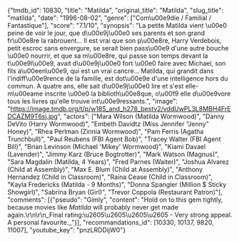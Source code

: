 {"tmdb_id": 10830, "title": "Matilda", "original_title": "Matilda", "slug_title": "matilda", "date": "1996-08-02", "genre": ["Com\u00e9die / Familial / Fantastique"], "score": "7.1/10", "synopsis": "La petite Matilda vient \u00e0 peine de voir le jour, que d\u00e9j\u00e0 ses parents et son grand fr\u00e8re la rabrouent... Il est vrai que son p\u00e8re, Harry Verdebois, petit escroc sans envergure, se serait bien pass\u00e9 d'une autre bouche \u00e0 nourrir, et que sa m\u00e8re, qui passe son temps devant la t\u00e9l\u00e9, avait d\u00e9j\u00e0 fort \u00e0 faire avec Michael, son fils a\u00een\u00e9, qui est un vrai cancre... Matilda, qui grandit dans l'indiff\u00e9rence de la famille, est dot\u00e9e d'une intelligence hors du commun. A quatre ans, elle sait d\u00e9j\u00e0 lire et s'est elle-m\u00eame inscrite \u00e0 la biblioth\u00e8que, o\u00f9 elle d\u00e9vore tous les livres qu'elle trouve int\u00e9ressants.", "image": "https://image.tmdb.org/t/p/w185_and_h278_bestv2/vddUwPL3L8MBH4FrEDCAZM9T6sj.jpg", "actors": ["Mara Wilson (Matilda Wormwood)", "Danny DeVito (Harry Wormwood)", "Embeth Davidtz (Miss Jennifer \"Jenny\" Honey)", "Rhea Perlman (Zinnia Wormwood)", "Pam Ferris (Agatha Trunchbull)", "Paul Reubens (FBI Agent Bob)", "Tracey Walter (FBI Agent Bill)", "Brian Levinson (Michael 'Mikey' Wormwood)", "Kiami Davael (Lavender)", "Jimmy Karz (Bruce Bogtrotter)", "Mark Watson (Magnus)", "Sara Magdalin (Matilda, 4 Years)", "Fred Parnes (Waiter)", "Joshua Alvarez (Child at Assembly)", "Max E. Blum (Child at Assembly)", "Anthony Hernandez (Child in Classroom)", "Raina Cease (Child in Classroom)", "Kayla Fredericks (Matilda - 9 Months)", "Donna Spangler (Million $ Sticky Showgirl)", "Sabrina Bryan (Girl)", "Trevor Coppola (Restaurant Patron)"], "comments": [{"pseudo": "Gimly", "content": "Hold on to this gem tightly, because movies like _Matilda_ will probably never get made again.\r\n\r\n_Final rating:\u2605\u2605\u2605\u2605 - Very strong appeal. A personal favourite._"}], "recommandations_id": [10330, 10137, 9820, 11007], "youtube_key": "pnzLRDDijW0"}